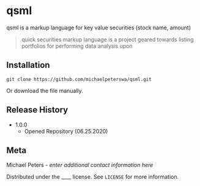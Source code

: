 # qsml
qsml is a markup language for key value securities (stock name, amount)
> quick securities markup language is a project geared towards listing portfolios for performing data analysis upon
## Installation
```
git clone https://github.com/michaelpeterswa/qsml.git
```
Or download the file manually.
## Release History
* 1.0.0
   * Opened Repository (06.25.2020)
## Meta
Michael Peters - *enter additional contact information here*

Distributed under the ____ license. See ``LICENSE`` for more information.